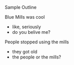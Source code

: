 Sample Outline

Blue Mills was cool
  - like, seriously
  - do you belive me?
 
People stopped using the mills
  - they got old
  - the people or the mills?
  
